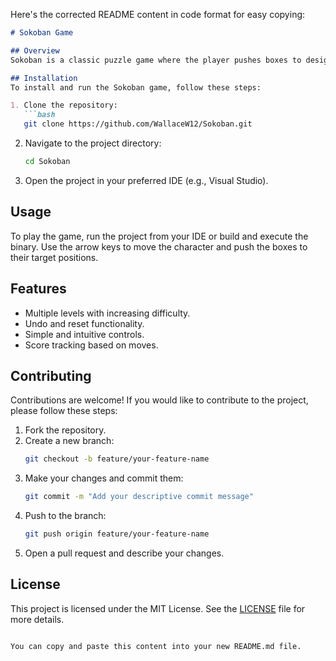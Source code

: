 Here's the corrected README content in code format for easy copying:

```markdown
# Sokoban Game

## Overview
Sokoban is a classic puzzle game where the player pushes boxes to designated locations in a warehouse. The goal is to move all the boxes to the target positions with the least number of moves.

## Installation
To install and run the Sokoban game, follow these steps:

1. Clone the repository:
   ```bash
   git clone https://github.com/WallaceW12/Sokoban.git
   ```
2. Navigate to the project directory:
   ```bash
   cd Sokoban
   ```
3. Open the project in your preferred IDE (e.g., Visual Studio).

## Usage
To play the game, run the project from your IDE or build and execute the binary. Use the arrow keys to move the character and push the boxes to their target positions.

## Features
- Multiple levels with increasing difficulty.
- Undo and reset functionality.
- Simple and intuitive controls.
- Score tracking based on moves.

## Contributing
Contributions are welcome! If you would like to contribute to the project, please follow these steps:

1. Fork the repository.
2. Create a new branch:
   ```bash
   git checkout -b feature/your-feature-name
   ```
3. Make your changes and commit them:
   ```bash
   git commit -m "Add your descriptive commit message"
   ```
4. Push to the branch:
   ```bash
   git push origin feature/your-feature-name
   ```
5. Open a pull request and describe your changes.

## License
This project is licensed under the MIT License. See the [LICENSE](LICENSE) file for more details.
```

You can copy and paste this content into your new README.md file.

